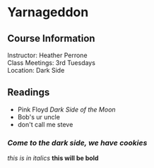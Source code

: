 # Yarnageddon

## Course Information

Instructor: Heather Perrone  
Class Meetings: 3rd Tuesdays  
Location: Dark Side 

## Readings

- Pink Floyd *Dark Side of the Moon*
- Bob's ur uncle
- don't call me steve

### ***Come to the dark side, we have cookies***

*this is in italics*
**this will be bold**